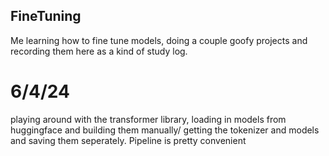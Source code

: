 ## FineTuning
Me learning how to fine tune models, doing a couple goofy projects and recording them here as a kind of study log.

# 6/4/24 
playing around with the transformer library, loading in models from huggingface and building them manually/ getting the tokenizer and models and saving them seperately. Pipeline is pretty convenient
